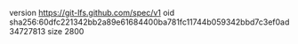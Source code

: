 version https://git-lfs.github.com/spec/v1
oid sha256:60dfc221342bb2a89e61684400ba781fc11744b059342bbd7c3ef0ad34727813
size 2800
